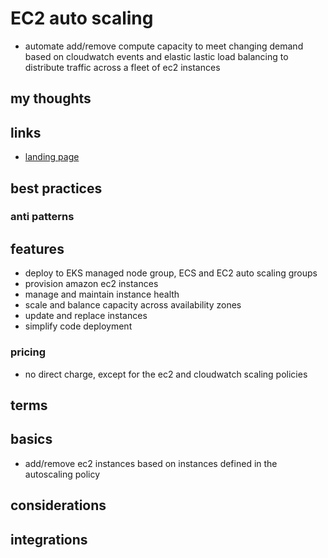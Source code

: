 # EC2 auto scaling

- automate add/remove compute capacity to meet changing demand based on cloudwatch events and elastic lastic load balancing to distribute traffic across a fleet of ec2 instances

## my thoughts

## links

- [landing page](https://aws.amazon.com/ec2/autoscaling/)

## best practices

### anti patterns

## features

- deploy to EKS managed node group, ECS and EC2 auto scaling groups
- provision amazon ec2 instances
- manage and maintain instance health
- scale and balance capacity across availability zones
- update and replace instances
- simplify code deployment

### pricing

- no direct charge, except for the ec2 and cloudwatch scaling policies

## terms

## basics

- add/remove ec2 instances based on instances defined in the autoscaling policy

## considerations

## integrations
